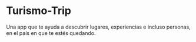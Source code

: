 # Turismo-Trip
 Una app que te ayuda a descubrir lugares, experiencias e incluso personas, en el país en que te estés quedando. 
